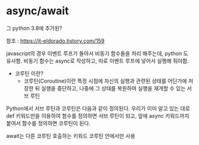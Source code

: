 # async/await

그 python 3.8에 추가된?

참조 : https://it-eldorado.tistory.com/159

javascript의 경우 이벤트 루프가 돌아서 비동기 함수들을 처리 해주는데, 
python 도 유사함. 비동기 함수는 async로 작성하고, 따로 이벤트 루프에 넣어서 실행해 줘야함. 

- 코루틴 이란?
  - 코루틴(Coroutine)이란 특정 시점에 자신의 실행과 관련된 상태를 어딘가에 저장한 뒤 실행을 중단하고, 나중에 그 상태를 복원하여 실행을 재개할 수 있는 서브 루틴

Python에서 서브 루틴과 코루틴은 다음과 같이 정의된다. 우리가 이미 알고 있는 대로 def 키워드만을 이용하여 함수를 정의하면 서브 루틴이 되고, 앞에 async 키워드까지 붙여서 함수를 정의하면 코루틴이 된다.


await는 다른 코루틴 호출하는 키워드 코루틴 안에서만 사용